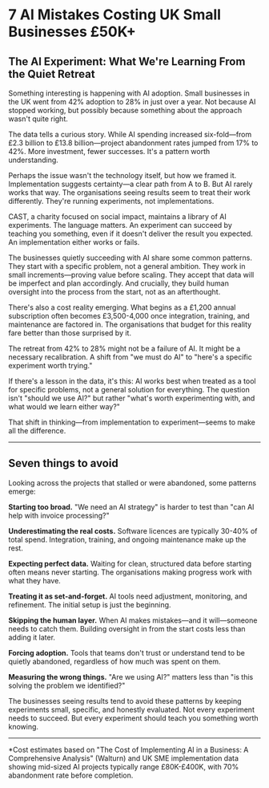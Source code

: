 # 7 AI Mistakes Costing UK Small Businesses £50K+

## The AI Experiment: What We're Learning From the Quiet Retreat

Something interesting is happening with AI adoption. Small businesses in the UK went from 42% adoption to 28% in just over a year. Not because AI stopped working, but possibly because something about the approach wasn't quite right.

The data tells a curious story. While AI spending increased six-fold—from £2.3 billion to £13.8 billion—project abandonment rates jumped from 17% to 42%. More investment, fewer successes. It's a pattern worth understanding.

Perhaps the issue wasn't the technology itself, but how we framed it. Implementation suggests certainty—a clear path from A to B. But AI rarely works that way. The organisations seeing results seem to treat their work differently. They're running experiments, not implementations.

CAST, a charity focused on social impact, maintains a library of AI experiments. The language matters. An experiment can succeed by teaching you something, even if it doesn't deliver the result you expected. An implementation either works or fails.

The businesses quietly succeeding with AI share some common patterns. They start with a specific problem, not a general ambition. They work in small increments—proving value before scaling. They accept that data will be imperfect and plan accordingly. And crucially, they build human oversight into the process from the start, not as an afterthought.

There's also a cost reality emerging. What begins as a £1,200 annual subscription often becomes £3,500-4,000 once integration, training, and maintenance are factored in. The organisations that budget for this reality fare better than those surprised by it.

The retreat from 42% to 28% might not be a failure of AI. It might be a necessary recalibration. A shift from "we must do AI" to "here's a specific experiment worth trying."

If there's a lesson in the data, it's this: AI works best when treated as a tool for specific problems, not a general solution for everything. The question isn't "should we use AI?" but rather "what's worth experimenting with, and what would we learn either way?"

That shift in thinking—from implementation to experiment—seems to make all the difference.

---

## Seven things to avoid

Looking across the projects that stalled or were abandoned, some patterns emerge:

**Starting too broad.** "We need an AI strategy" is harder to test than "can AI help with invoice processing?"

**Underestimating the real costs.** Software licences are typically 30-40% of total spend. Integration, training, and ongoing maintenance make up the rest.

**Expecting perfect data.** Waiting for clean, structured data before starting often means never starting. The organisations making progress work with what they have.

**Treating it as set-and-forget.** AI tools need adjustment, monitoring, and refinement. The initial setup is just the beginning.

**Skipping the human layer.** When AI makes mistakes—and it will—someone needs to catch them. Building oversight in from the start costs less than adding it later.

**Forcing adoption.** Tools that teams don't trust or understand tend to be quietly abandoned, regardless of how much was spent on them.

**Measuring the wrong things.** "Are we using AI?" matters less than "is this solving the problem we identified?"

The businesses seeing results tend to avoid these patterns by keeping experiments small, specific, and honestly evaluated. Not every experiment needs to succeed. But every experiment should teach you something worth knowing.

---

*Cost estimates based on "The Cost of Implementing AI in a Business: A Comprehensive Analysis" (Walturn) and UK SME implementation data showing mid-sized AI projects typically range £80K-£400K, with 70% abandonment rate before completion.
